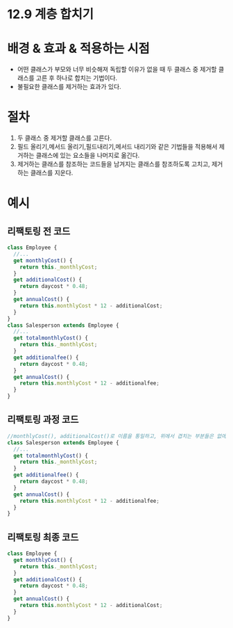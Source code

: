# 12.9 계층 합치기

# 배경 & 효과 & 적용하는 시점

- 어떤 클래스가 부모와 너무 비슷해져 독립할 이유가 없을 때 두 클래스 중 제거할 클래스를 고른 후 하나로 합치는 기법이다.
- 불필요한 클래스를 제거하는 효과가 있다.

# 절차

1. 두 클래스 중 제거할 클래스를 고른다.
2. 필드 올리기,메서드 올리기,필드내리기,메서드 내리기와 같은 기법들을 적용해서 제거하는 클래스에 있는 요소들을 나머지로 옮긴다.
3. 제거하는 클래스를 참조하는 코드들을 남겨지는 클래스를 참조하도록 고치고, 제거하는 클래스를 지운다.

# 예시

## 리팩토링 전 코드

```js
class Employee {
  //...
  get monthlyCost() {
    return this._monthlyCost;
  }
  get additionalCost() {
    return daycost * 0.48;
  }
  get annualCost() {
    return this.monthlyCost * 12 - additionalCost;
  }
}
class Salesperson extends Employee {
  //...
  get totalmonthlyCost() {
    return this._monthlyCost;
  }
  get additionalfee() {
    return daycost * 0.48;
  }
  get annualCost() {
    return this.monthlyCost * 12 - additionalfee;
  }
}
```

## 리팩토링 과정 코드

```js
//monthlyCost(), additionalCost()로 이름을 통일하고, 위에서 겹치는 부분들은 없애고, 하나로 통합한다.
class Salesperson extends Employee {
  //...
  get totalmonthlyCost() {
    return this._monthlyCost;
  }
  get additionalfee() {
    return daycost * 0.48;
  }
  get annualCost() {
    return this.monthlyCost * 12 - additionalfee;
  }
}
```

## 리팩토링 최종 코드

```js
class Employee {
  get monthlyCost() {
    return this._monthlyCost;
  }
  get additionalCost() {
    return daycost * 0.48;
  }
  get annualCost() {
    return this.monthlyCost * 12 - additionalCost;
  }
}
```
